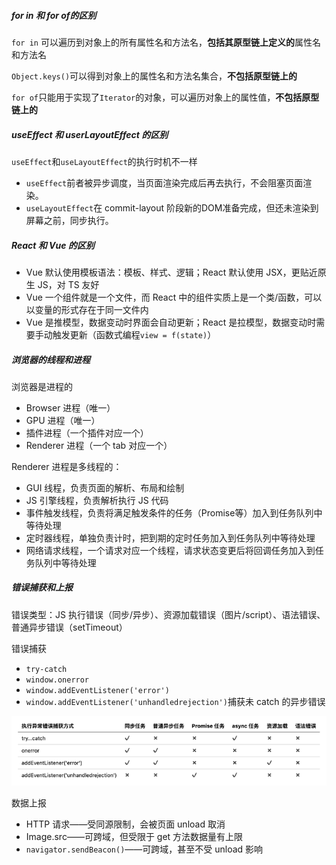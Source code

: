 ##### for in 和 for of的区别

`for in` 可以遍历到对象上的所有属性名和方法名，**包括其原型链上定义的**属性名和方法名

`Object.keys()`可以得到对象上的属性名和方法名集合，**不包括原型链上的**

`for of`只能用于实现了`Iterator`的对象，可以遍历对象上的属性值，**不包括原型链上的**

##### useEffect 和 userLayoutEffect 的区别

`useEffect`和`useLayoutEffect`的执行时机不一样

- `useEffect`前者被异步调度，当页面渲染完成后再去执行，不会阻塞页面渲染。
- `useLayoutEffect`在 commit-layout 阶段新的DOM准备完成，但还未渲染到屏幕之前，同步执行。

##### React 和 Vue 的区别

- Vue 默认使用模板语法：模板、样式、逻辑；React 默认使用 JSX，更贴近原生 JS，对 TS 友好
- Vue 一个组件就是一个文件，而 React 中的组件实质上是一个类/函数，可以以变量的形式存在于同一文件内
- Vue 是推模型，数据变动时界面会自动更新；React 是拉模型，数据变动时需要手动触发更新（函数式编程`view = f(state)`）

##### 浏览器的线程和进程

浏览器是进程的

- Browser 进程（唯一）
- GPU 进程（唯一）
- 插件进程（一个插件对应一个）
- Renderer 进程（一个 tab 对应一个）

Renderer 进程是多线程的：

- GUI 线程，负责页面的解析、布局和绘制
- JS 引擎线程，负责解析执行 JS 代码
- 事件触发线程，负责将满足触发条件的任务（Promise等）加入到任务队列中等待处理
- 定时器线程，单独负责计时，把到期的定时任务加入到任务队列中等待处理
- 网络请求线程，一个请求对应一个线程，请求状态变更后将回调任务加入到任务队列中等待处理

##### 错误捕获和上报

错误类型：JS 执行错误（同步/异步）、资源加载错误（图片/script）、语法错误、普通异步错误（setTimeout）

错误捕获

- `try-catch`
- `window.onerror`
- `window.addEventListener('error')`
- `window.addEventListener('unhandledrejection')`捕获未 catch 的异步错误

![img](pre-exp.assets/v2-9e5ae1919c008d706f50bd5307aa065c_1440w.jpg)

数据上报

- HTTP 请求——受同源限制，会被页面 unload 取消
- Image.src——可跨域，但受限于 get 方法数据量有上限
- `navigator.sendBeacon()`——可跨域，甚至不受 unload 影响